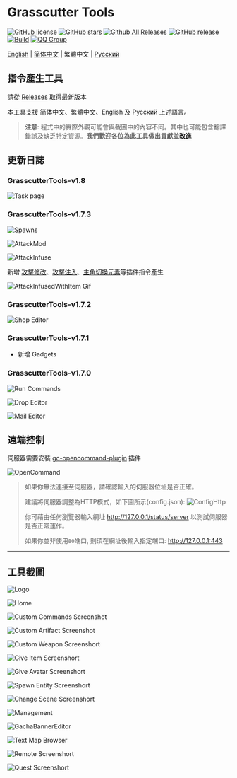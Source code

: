 # Grasscutter Tools

[![GitHub license](https://img.shields.io/github/license/jie65535/GrasscutterCommandGenerator)](https://github.com/jie65535/GrasscutterCommandGenerator/blob/main/LICENSE)
[![GitHub stars](https://img.shields.io/github/stars/jie65535/GrasscutterCommandGenerator)](https://github.com/jie65535/GrasscutterCommandGenerator/stargazers)
[![Github All Releases](https://img.shields.io/github/downloads/jie65535/GrasscutterCommandGenerator/total.svg)](https://github.com/jie65535/GrasscutterCommandGenerator/releases)
[![GitHub release](https://img.shields.io/github/v/release/jie65535/GrasscutterCommandGenerator)](https://github.com/jie65535/GrasscutterCommandGenerator/releases/latest)
[![Build](https://github.com/jie65535/GrasscutterCommandGenerator/actions/workflows/build.yml/badge.svg)](https://github.com/jie65535/GrasscutterCommandGenerator/actions/workflows/build.yml)
[![QQ Group](https://pub.idqqimg.com/wpa/images/group.png)](https://qm.qq.com/cgi-bin/qm/qr?k=PdS9--b-n8LEAmYjX8fNFXtKDcsp4NHN&jump_from=webapi&authKey=7ty3ZCKYMKLGWLmO8O84qiNAZ0EuCnSGF+acP+74xuDMKYXXNjuPP7iUzffHz4r2)

[English](README.md) | [简体中文](README_zh-cn.md) | 繁體中文 | [Русский](README_ru-RU.md) 

## 指令產生工具

請從 [Releases](https://github.com/jie65535/GrasscutterCommandGenerator/releases) 取得最新版本

本工具支援 简体中文、繁體中文、English 及 Русский 上述語言。

> **注意**: 程式中的實際外觀可能會與截圖中的內容不同。其中也可能包含翻譯錯誤及缺乏特定資源。**我們歡迎各位為此工具做出貢獻並[改進](/Source/GrasscutterTools/Resources/zh-tw)**

## 更新日誌

### GrasscutterTools-v1.8
![Task page](Doc/Screenshots-tw/18-TaskPage.png)

### GrasscutterTools-v1.7.3
![Spawns](Doc/Screenshots-tw/6-SpawnEntity.png)

![AttackMod](Doc/Screenshots-tw/6.1-AttackMod.png)

![AttackInfuse](Doc/Screenshots-tw/6.2-AttackInfuse.png)

新增 [攻擊修改](https://github.com/NotThorny/AttackModifier)、[攻擊注入](https://github.com/snoobi-seggs/AttackInfusedWithItem)、[主角切換元素](https://github.com/Penelopeep/SwitchElementTraveller)等插件指令產生

![AttackInfusedWithItem Gif](Doc/Screenshots-tw/AttackMod.gif)

### GrasscutterTools-v1.7.2
![Shop Editor](Doc/Screenshots-tw/17-ShopEditor.png)

### GrasscutterTools-v1.7.1
 - 新增 Gadgets

### GrasscutterTools-v1.7.0

![Run Commands](Doc/Screenshots-tw/RunMultipleCommands.png)

![Drop Editor](Doc/Screenshots-tw/15-DropEditor.png)

![Mail Editor](Doc/Screenshots-tw/16-MailEditor.png)

## 遠端控制

伺服器需要安裝 [gc-opencommand-plugin](https://github.com/jie65535/gc-opencommand-plugin) 插件

![OpenCommand](Doc/Screenshots-tw/OpenCommand.gif)

> 如果你無法連接至伺服器，請確認輸入的伺服器位址是否正確。
>
> 建議將伺服器調整為HTTP模式，如下圖所示(config.json):
> ![ConfigHttp](Doc/Screenshots-tw/ConfigHttp.png)
> 
> 你可藉由任何瀏覽器輸入網址 http://127.0.0.1/status/server 以測試伺服器是否正常運作。
>
> 如果你並非使用`80`端口, 則須在網址後輸入指定端口: http://127.0.0.1:443

---


## 工具截圖

![Logo](Doc/Screenshots-tw/GrasscutterLogo.png)

![Home](Doc/Screenshots-tw/0-Home.png)

![Custom Commands Screenshot](Doc/Screenshots-tw/1-CustomCommands.png)

![Custom Artifact Screenshot](Doc/Screenshots-tw/2-CustomArtifact.png)

![Custom Weapon Screenshort](Doc/Screenshots-tw/3-CustomWeapon.png)

![Give Item Screenshort](Doc/Screenshots-tw/4-GiveItem.png)

![Give Avatar Screenshort](Doc/Screenshots-tw/5-GiveAvatar.png)

![Spawn Entity Screenshort](Doc/Screenshots-tw/6-SpawnEntity.png)

![Change Scene Screenshort](Doc/Screenshots-tw/7-ChangeScene.png)

![Management](Doc/Screenshots-tw/9-Manage.png)

![GachaBannerEditor](Doc/Screenshots-tw/10-GachaBannerEditor.png)

![Text Map Browser](Doc/Screenshots-tw/11-TextMapBrowser.png)

![Remote Screenshort](Doc/Screenshots-tw/12-Remote.png)

![Quest Screenshort](Doc/Screenshots-tw/13-Quest.png)
